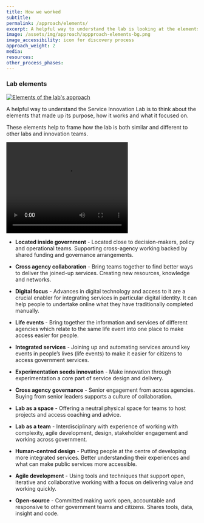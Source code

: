 ```yaml
---
title: How we worked
subtitle:
permalink: /approach/elements/
excerpt: A helpful way to understand the lab is looking at the elements that shape it and guided the work.
image: /assets/img/approach/appproach-elements-bg.png
image_accessibility: icon for discovery process
approach_weight: 2
media:
resources:
other_process_phases:
---
```


### Lab elements

[![Elements of the lab's approach](/staging-site/assets/img/approach/approach-elements-icons.png)](/staging-site/assets/img/approach/approach-elements-icons.png)

A helpful way to understand the Service Innovation Lab is to think about the elements that made up its purpose, how it works and what it focused on.

These elements help to frame how the lab is both similar and different to other labs and innovation teams.

<video width="320" height="240" controls class="embeded-video">
  <source src="{{ site.baseurl }}/assets/vids/Grant 1 - Approach How We Worked (Collaboration).mp4" type="video/mp4">
</video>

* **Located inside government** - Located close to decision-makers, policy and operational teams. Supporting cross-agency working backed by shared funding and governance arrangements.

* **Cross agency collaboration** - Bring teams together to find better ways to deliver the joined-up services. Creating new resources, knowledge and networks.

* **Digital focus** - Advances in digital technology and access to it are a crucial enabler for integrating services in particular digital identity. It can help people to undertake online what they have traditionally completed manually.

* **Life events** - Bring together the information and services of different agencies which relate to the same life event into one place to make access easier for people.

* **Integrated services** - Joining up and automating services around key events in people’s lives (life events) to make it easier for citizens to access government services.

* **Experimentation seeds innovation** - Make innovation through experimentation a core part of service design and delivery.

* **Cross agency governance** - Senior engagement from across agencies. Buying from senior leaders supports a culture of collaboration.

* **Lab as a space** - Offering a neutral physical space for teams to host projects and access coaching and advice.

* **Lab as a team** - Interdisciplinary with experience of working with complexity, agile development, design, stakeholder engagement and working across government.

* **Human-centred design** - Putting people at the centre of developing more integrated services. Better understanding their experiences and what can make public services more accessible.

* **Agile development** - Using tools and techniques that support open, iterative and collaborative working with a focus on delivering value and working quickly.

* **Open-source** - Committed making work open, accountable and responsive to other government teams and citizens. Shares tools, data, insight and code.
